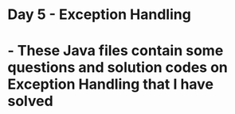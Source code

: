 # Day 5 - Exception Handling
# - These Java files contain some questions and solution codes on Exception Handling that I have solved
